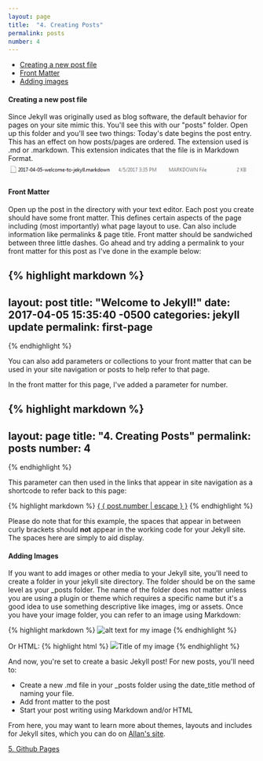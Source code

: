 ```yaml
---
layout: page
title:  "4. Creating Posts"
permalink: posts
number: 4
---
```

* [Creating a new post file](#new-file)
* [Front Matter](#front-matter)
* [Adding images](#images)

<h4 id="new-file">Creating a new post file</h4>
Since Jekyll was originally used as blog software, the default behavior for pages on your site mimic this. You'll see this with our "posts" folder. Open up this folder and you'll see two things:
Today's date begins the post entry. This has an effect on how posts/pages are ordered.
The extension used is .md or .markdown. This extension indicates that the file is in Markdown Format.

<img src="/img/directory.png">

<h4 id="front-matter">Front Matter</h4>
Open up the post in the directory with your text editor. Each post you create should have some front matter. This defines certain aspects of the page including (most importantly) what page layout to use. Can also include information like permalinks & page title. Front matter should be sandwiched between three little dashes. Go ahead and try adding a permalink to your front matter for this post as I've done in the example below:

{% highlight markdown %}
---
layout: post
title:  "Welcome to Jekyll!"
date:   2017-04-05 15:35:40 -0500
categories: jekyll update
permalink: first-page
---
{% endhighlight %}

You can also add parameters or collections to your front matter that can be used in your site navigation or posts to help refer to that page.

In the front matter for this page, I've added a parameter for number. 

{% highlight markdown %}
---
layout: page
title:  "4. Creating Posts"
permalink: posts
number: 4
---
{% endhighlight %}

This parameter can then used in the links that appear in site navigation as a shortcode to refer back to this page:

{% highlight markdown %}
<a class="page-link" href="{ { post.url | relative_url } }">{ { post.number | escape } }</a></li>
{% endhighlight %}

Please do note that for this example, the spaces that appear in between curly brackets should <strong>not</strong> appear in the working code for your Jekyll site. The spaces here are simply to aid display.

<h4 id="images">Adding Images</h4>
If you want to add images or other media to your Jekyll site, you'll need to create a folder in your jekyll site directory. The folder should be on the same level as your _posts folder. The name of the folder does not matter unless you are using a plugin or theme which requires a specific name but it's a good idea to use something descriptive like images, img or assets. Once you have your image folder, you can refer to an image using Markdown:

{% highlight markdown %}
![alt text for my image](/images/my-image.jpg "Title of my image")
{% endhighlight %}

Or HTML:
{% highlight html %}
<img src="/images/my-image.jpg">Title of my image</img>
{% endhighlight %}

And now, you're set to create a basic Jekyll post! For new posts, you'll need to:
* Create a new .md file in your _posts folder using the date_title method of naming your file. 
* Add front matter to the post
* Start your post writing using Markdown and/or HTML

From here, you may want to learn more about themes, layouts and includes for Jekyll sites, which you can do on [Allan's site](https://allanberry.github.io/2017/04/25/lets-play-with-themes.html).

[5. Github Pages](/github-pages)